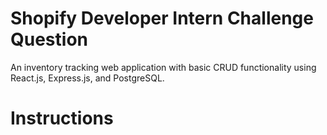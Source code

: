 # Shopify Developer Intern Challenge Question

An inventory tracking web application with basic CRUD functionality using React.js, Express.js, and PostgreSQL.

# Instructions
